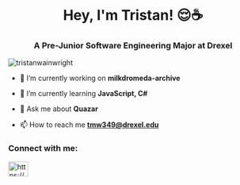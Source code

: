 <h1 align="center">Hey, I'm Tristan! 😌☕</h1>
<h3 align="center">A Pre-Junior Software Engineering Major at Drexel</h3>

<p align="left"> <img src="https://komarev.com/ghpvc/?username=tristanwainwright&label=Profile%20views&color=b6d7ec&style=plastic" alt="tristanwainwright" /> </p>

- 🔭 I’m currently working on **milkdromeda-archive**

- 🌱 I’m currently learning **JavaScript, C#**

- 💬 Ask me about **Quazar**

- 📫 How to reach me **tmw349@drexel.edu**

<h3 align="left">Connect with me:</h3>
<p align="left">
<a href="https://linkedin.com/in/https://www.linkedin.com/in/tristan-wainwright/" target="blank"><img align="center" src="https://cdn.jsdelivr.net/npm/simple-icons@3.0.1/icons/linkedin.svg" alt="https://www.linkedin.com/in/tristan-wainwright/" height="30" width="40" /></a>
</p>
